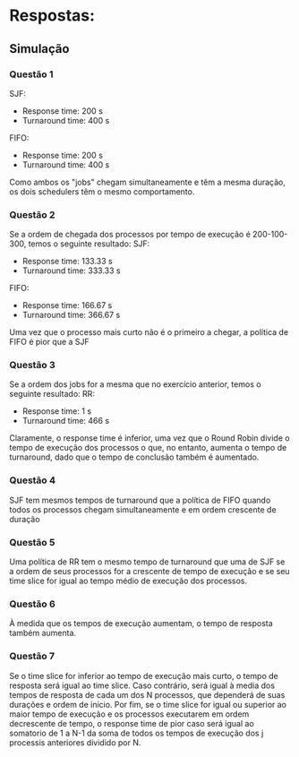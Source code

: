 # Respostas:

## Simulação

### Questão 1 
SJF:
- Response time: 200 s
- Turnaround time: 400 s

FIFO:
- Response time: 200 s
- Turnaround time: 400 s

Como ambos os "jobs" chegam simultaneamente e têm a mesma duração, os dois schedulers têm o mesmo comportamento.

### Questão 2
Se a ordem de chegada dos processos por tempo de execução é 200-100-300, temos o seguinte resultado:
SJF:
- Response time: 133.33 s
- Turnaround time: 333.33 s

FIFO:
- Response time: 166.67 s
- Turnaround time: 366.67 s

Uma vez que o processo mais curto não é o primeiro a chegar, a política de FIFO é pior que a SJF

### Questão 3
Se a ordem dos jobs for a mesma que no exercício anterior, temos o seguinte resultado:
RR:
- Response time: 1 s
- Turnaround time: 466 s

Claramente, o response time é inferior, uma vez que o Round Robin divide o tempo de execução dos processos o que, no entanto, aumenta o tempo de turnaround, dado que o tempo de conclusão também é aumentado.

### Questão 4
SJF tem mesmos tempos de turnaround que a política de FIFO quando todos os processos chegam simultaneamente e em ordem crescente de duração

### Questão 5
Uma política de RR tem o mesmo tempo de turnaround que uma de SJF se a ordem de seus processos for a crescente de tempo de execução e se seu time slice for igual ao tempo médio de execução dos processos.

### Questão 6
À medida que os tempos de execução aumentam, o tempo de resposta também aumenta.

### Questão 7
Se o time slice for inferior ao tempo de execução mais curto, o tempo de resposta será igual ao time slice. Caso contrário, será igual à media dos tempos de resposta de cada um dos N processos, que dependerá de suas durações e ordem de início. Por fim, se o time slice for igual ou superior ao maior tempo de execução e os processos executarem em ordem decrescente de tempo, o response time de pior caso será igual ao somatorio de 1 a N-1 da soma de todos os tempos de execução dos j processis anteriores dividido por N.  
